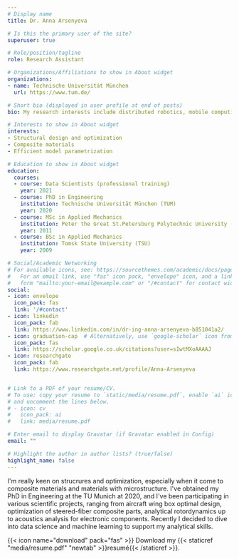 ```yaml
---
# Display name
title: Dr. Anna Arsenyeva

# Is this the primary user of the site?
superuser: true

# Role/position/tagline
role: Research Assistant

# Organizations/Affiliations to show in About widget
organizations:
- name: Technische Universität München
  url: https://www.tum.de/

# Short bio (displayed in user profile at end of posts)
bio: My research interests include distributed robotics, mobile computing and programmable matter.

# Interests to show in About widget
interests:
- Structural design and optimization
- Composite materials
- Efficient model parametrization

# Education to show in About widget
education:
  courses:
  - course: Data Scientists (professional training)
    year: 2021
  - course: PhD in Engineering
    institution: Technische Universität München (TUM)
    year: 2020
  - course: MSc in Applied Mechanics
    institution: Peter the Great St.Petersburg Polytechnic University (SPbPU)
    year: 2011
  - course: BSc in Applied Mechanics
    institution: Tomsk State University (TSU)
    year: 2009

# Social/Academic Networking
# For available icons, see: https://sourcethemes.com/academic/docs/page-builder/#icons
#   For an email link, use "fas" icon pack, "envelope" icon, and a link in the
#   form "mailto:your-email@example.com" or "/#contact" for contact widget.
social:
- icon: envelope
  icon_pack: fas
  link: '/#contact'
- icon: linkedin
  icon_pack: fab
  link: https://www.linkedin.com/in/dr-ing-anna-arsenyeva-b851041a2/  
- icon: graduation-cap  # Alternatively, use `google-scholar` icon from `ai` icon pack
  icon_pack: fas
  link: https://scholar.google.co.uk/citations?user=sIwtMXoAAAAJ
- icon: researchgate
  icon_pack: fab
  link: https://www.researchgate.net/profile/Anna-Arsenyeva   


# Link to a PDF of your resume/CV.
# To use: copy your resume to `static/media/resume.pdf`, enable `ai` icons in `params.toml`, 
# and uncomment the lines below.
# - icon: cv
#   icon_pack: ai
#   link: media/resume.pdf

# Enter email to display Gravatar (if Gravatar enabled in Config)
email: ""

# Highlight the author in author lists? (true/false)
highlight_name: false
---
```


I'm really keen on strucrures and optimization, especially when it come to composite materials and materials with microstructure. I've obtained my PhD in Engineering at the TU Munich at 2020, and I've been participating in various scientific projects, ranging from aircraft wing box optimal design, optimization of steered-fiber composite parts, analytical rotordynamics up to acoustics analysis for electronic components. Recently I decided to dive into data science and machine learning to support my analytical skills.

{{< icon name="download" pack="fas" >}} Download my {{< staticref "media/resume.pdf" "newtab" >}}resumé{{< /staticref >}}.
